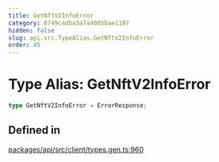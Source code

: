 ```yaml
---
title: GetNftV2InfoError
category: 6749c4dba3a7a4005bae1197
hidden: false
slug: api.src.TypeAlias.GetNftV2InfoError
order: 45
---
```


# Type Alias: GetNftV2InfoError

```ts
type GetNftV2InfoError = ErrorResponse;
```

## Defined in

[packages/api/src/client/types.gen.ts:960](https://github.com/zkcloudworker/minatokens-lib/blob/main/packages/api/src/client/types.gen.ts#L960)

